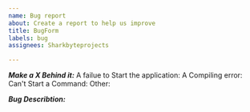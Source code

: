 ```yaml
---
name: Bug report
about: Create a report to help us improve
title: BugForm
labels: bug
assignees: Sharkbyteprojects

---
```


***Make a X Behind it:***
A failue to Start the application: 
A Compiling error:
Can't Start a Command: 
Other: 

***Bug Describtion:***
